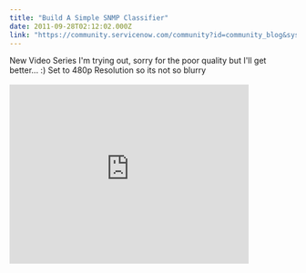 ```yaml
---
title: "Build A Simple SNMP Classifier"
date: 2011-09-28T02:12:02.000Z
link: "https://community.servicenow.com/community?id=community_blog&sys_id=c77da269dbd0dbc01dcaf3231f961969"
---
```

<p>New Video Series I'm trying out, sorry for the poor quality but I'll get better... :) Set to 480p Resolution so its not so blurry<br /><br /><embed width="420" height="315" src="http://www.youtube.com/embed/6ULRbpGOSB4" frameborder="0" allowfullscreen=""></embed></p>
